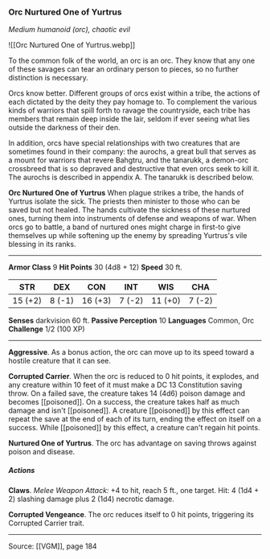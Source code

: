 ### Orc Nurtured One of Yurtrus
_Medium humanoid (orc), chaotic evil_

![[Orc Nurtured One of Yurtrus.webp]]

To the common folk of the world, an orc is an orc. They know that any one of these savages can tear an ordinary person to pieces, so no further distinction is necessary.

Orcs know better. Different groups of orcs exist within a tribe, the actions of each dictated by the deity they pay homage to. To complement the various kinds of warriors that spill forth to ravage the countryside, each tribe has members that remain deep inside the lair, seldom if ever seeing what lies outside the darkness of their den.

In addition, orcs have special relationships with two creatures that are sometimes found in their company: the aurochs, a great bull that serves as a mount for warriors that revere Bahgtru, and the tanarukk, a demon-orc crossbreed that is so depraved and destructive that even orcs seek to kill it. The aurochs is described in appendix A. The tanarukk is described below.


**Orc Nurtured One of Yurtrus** When plague strikes a tribe, the hands of Yurtrus isolate the sick. The priests then minister to those who can be saved but not healed. The hands cultivate the sickness of these nurtured ones, turning them into instruments of defense and weapons of war. When orcs go to battle, a band of nurtured ones might charge in first-to give themselves up while softening up the enemy by spreading Yurtrus's vile blessing in its ranks.






---

**Armor Class** 9
**Hit Points** 30 (4d8 + 12)
**Speed** 30 ft.

| STR     | DEX     | CON     | INT     | WIS     | CHA     |
|---------|---------|---------|---------|---------|---------|
| 15 (+2) | 8 (-1) | 16 (+3) | 7 (-2) | 11 (+0) | 7 (-2) |

**Senses** darkvision 60 ft.
**Passive Perception** 10
**Languages** Common, Orc
**Challenge** 1/2 (100 XP)

---

**Aggressive**. As a bonus action, the orc can move up to its speed toward a hostile creature that it can see.

**Corrupted Carrier**. When the orc is reduced to 0 hit points, it explodes, and any creature within 10 feet of it must make a DC 13 Constitution saving throw. On a failed save, the creature takes 14 (4d6) poison damage and becomes [[poisoned]]. On a success, the creature takes half as much damage and isn't [[poisoned]]. A creature [[poisoned]] by this effect can repeat the save at the end of each of its turn, ending the effect on itself on a success. While [[poisoned]] by this effect, a creature can't regain hit points.

**Nurtured One of Yurtrus**. The orc has advantage on saving throws against poison and disease.

##### Actions
**Claws**. _Melee Weapon Attack:_ +4 to hit, reach 5 ft., one target. Hit: 4 (1d4 + 2) slashing damage plus 2 (1d4) necrotic damage.

**Corrupted Vengeance**. The orc reduces itself to 0 hit points, triggering its Corrupted Carrier trait.


---

Source: [[VGM]], page 184
